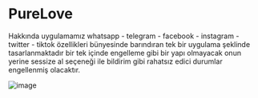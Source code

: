 # PureLove
Hakkında
uygulamamız whatsapp - telegram - facebook - instagram - twitter - tiktok özellikleri bünyesinde barındıran tek bir uygulama şeklinde tasarlanmaktadır bir tek içinde engelleme gibi bir yapı olmayacak onun yerine sessize al seçeneği ile bildirim gibi rahatsız edici durumlar engellenmiş olacaktır.

![image](https://github.com/user-attachments/assets/97e3465f-8d3c-43dd-b441-167e3073fd4c)
